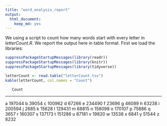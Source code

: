 ```yaml
---
title: "word_analysis_report"
output:
  html_document:
    keep_md: yes
---
```




We using a script to count how many words start with every letter in *letterCount.R*. We report the output here in table format.
First we load the libraries:


```r
suppressPackageStartupMessages(library(readr))
suppressPackageStartupMessages(library(knitr))
suppressPackageStartupMessages(library(tidyverse))
```



```r
letterCount <- read.table("letterCount.tsv")
kable(letterCount, col.names = "Count")
```

       Count
---  -------
a     197044
b      39054
c     100962
d      67266
e     234490
f      23696
g      46089
h      63238
i     200594
j       2685
k      15628
l     129431
m      68815
n     158098
o     170107
p      75886
q       3657
r     160307
s     137173
t     151286
u      87181
v      19820
w      13538
x       6841
y      51544
z       8232

